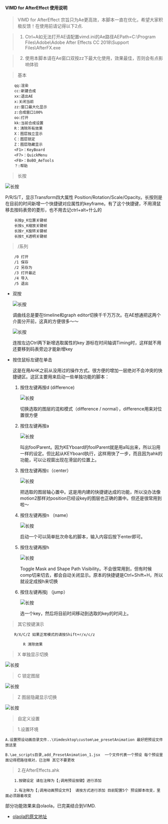 #### VIMD for AfterEffect 使用说明

> VIMD for AfterEffect 宗旨只为Ae更高效，本脚本一直在优化，希望大家积极反馈！在使用前请记得以下2点.

> 1. Ctrl+A如无法打开AE请配置vimd.ini的Ae路径AEPath=C:\Program Files\Adobe\Adobe After Effects CC 2018\Support Files\AfterFX.exe

> 2. 使用本脚本请在Ae窗口双按zz下最大化使用，效果最佳，否则会有点影响体验



> 基本

        qq:渲染
        cc:新建合成
        xx:退出AE
        x:关闭当前
        zz:窗口最大化显示
        z:合成窗口100%
        oo:打开
        kk:当前合成设置
        R：清除所有效果
        X：图层独立显示
        C：图层锁定
        Z：图层隐藏显示
        <F1>：KeyBoard
        <F7>：QuickMenu
        <F8>：BoBO_AeTools
        ？:帮助

> 长按

  ![长按](https://s1.ax1x.com/2018/10/26/iyfj0g.gif)
     <p>P/R/S/T，显示Transform四大属性 Position/Rotation/Scale/Opacity。长按则是在目前的时间新增一个快捷键对应属性的keyframe。有了这个快捷键，不用滑鼠移去按码表旁的菱形，也不用去记ctrl+alt+什么的

        长按p_K位置关键帧
        长按s_K缩放关键帧
        长按r_K旋转关键帧
        长按t_K透明关键帧


> /系列

        /0 打开
        /1 保存
        /2 另存为
        /3 打开最近
        /4 导入
        /5 退出

+ 双按

    ![长按](https://s1.ax1x.com/2018/10/26/iyfzkj.gif)
    <p>调曲线总是要在timeline和graph editor切换千千万万次。在AE想通把这两个介面分开前，这真的方便很多～～

    ![长按](https://s1.ax1x.com/2018/10/26/iyhCpq.gif)
    <p>连按左边Ctrl两下新增选取属性的key
    游标在时间轴调Timing时，这样就不用还要移到码表旁边才能新增key


+ 按住鼠标左键在单击

    <p>这是在用AHK之前从没用过的操作方式。很方便的增加一层绝对不会冲突的快捷键区。这区主要用来启动一些单独功能的脚本：


    1. 按住左键再按d (difference)

        ![长按](https://s1.ax1x.com/2018/10/26/iyhEBF.gif)

        <p>切换选取的图层的混和模式（difference / normal），difference用来对位置很方便

    2. 按住左键再按a

         ![长按](https://s1.ax1x.com/2018/10/26/iyheAJ.gif)

        <p>叫出foolParent。因为KEYboard的foolParent就是用a叫出来，所以沿用一样的设定。但比起从KEYboard执行，这样用快了一步，而且因为ahk的功能，可以让视窗出现在滑鼠的位置上。

    3. 按住左键再按c（center）


        ![长按](https://s1.ax1x.com/2018/10/26/iyhK91.gif)

        <p>把选取的图层轴心置中。这是用内建的快捷键达成的功能，所以没办法像motion2那样对position已经设key的图层也正确的置中。但还是很常用到啦～

    4.  按住左键再按n （name）

         ![长按](https://s1.ax1x.com/2018/10/26/iyhQc6.gif)

        <p>启动一个可以简单批次命名的脚本，输入内容后按下enter即可。

    5.  按住左键再按h

         ![长按](https://s1.ax1x.com/2018/10/26/iyh3nO.gif)

        <p>Toggle Mask and Shape Path Visibility。不会很常用到，但有时候comp切来切去，都会自动关闭显示。原本的快捷键是Ctrl+Shift+H，所以就设定成按h来切换

    6. 按住左键再按j （jump）

        ![长按](https://s1.ax1x.com/2018/10/26/iyh8BD.gif)

        <p>选一个key，然后将目前时间移动到选取的key的时间上。




> 其它按键演示

        R/X/C/Z 如果正常模式的请按Shift+r/x/c/z 

            R 清除效果

> X 单独显示切换

![长按](https://s1.ax1x.com/2018/10/26/iy4rxx.gif)


> C 锁定图层

![长按](https://s1.ax1x.com/2018/10/26/iy40i9.gif)
            

> Z 图层隐藏显示切换

![长按](https://s1.ax1x.com/2018/10/26/iy4Izt.gif)


> 自定义设置

> 1.设置环境
    
    A.设置预设动画目录文件..\Vimdesktop\custom\ae_presetAnimation 最好把预设文件放这里

    B.\ae_scripts目录,add_PresetAnimation_1.jsx  一个文件代表一个预设 每个预设里面记得把路径填对，已注释 其它不要更改

> 2.在AfterEffects.ahk

        1.按键设定 请在注释为【;调用预设按键】进行添加

        2.有注释为【;调用动画预设文件】 请按方式进行添加 目前配置5个 预设脚本改变，里面必须跟着改变



部分功能效果来自olaola，已完美结合到VIMD.

* [olaola的原文地址](https://medium.com/@olaolayuan/after-effects-with-autohotkey-2-%E6%87%89%E7%94%A8-6204da5caa93)